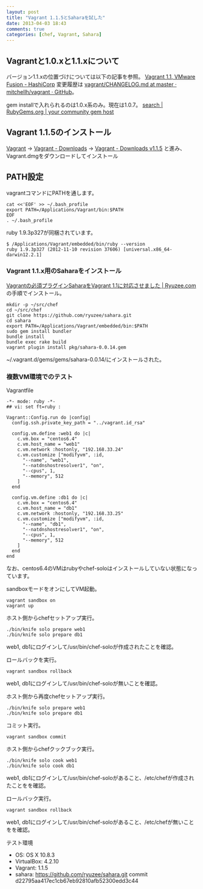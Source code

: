 ```yaml
---
layout: post
title: "Vagrant 1.1.5とSaharaを試した"
date: 2013-04-03 18:43
comments: true
categories: [chef, Vagrant, Sahara]
---
```

## Vagrantと1.0.xと1.1.xについて

バージョン1.1.xの位置づけについては以下の記事を参照。
[Vagrant 1.1, VMware Fusion - HashiCorp](http://www.hashicorp.com/blog/vagrant-1-1-and-vmware.html)
変更履歴は [vagrant/CHANGELOG.md at master · mitchellh/vagrant · GitHub](https://github.com/mitchellh/vagrant/blob/master/CHANGELOG.md)。

gem installで入れられるのは1.0.x系のみ。現在は1.0.7。
[search | RubyGems.org | your community gem host](http://rubygems.org/search?utf8=%E2%9C%93&query=vagrant)

## Vagrant 1.1.5のインストール
[Vagrant](http://www.vagrantup.com/)
→ [Vagrant - Downloads](http://downloads.vagrantup.com/)
→ [Vagrant - Downloads v1.1.5](http://downloads.vagrantup.com/tags/v1.1.5)
と進み、Vagrant.dmgをダウンロードしてインストール


## PATH設定

vagrantコマンドにPATHを通します。

```
cat <<'EOF' >> ~/.bash_profile
export PATH=/Applications/Vagrant/bin:$PATH
EOF
. ~/.bash_profile
```

ruby 1.9.3p327が同梱されています。

```
$ /Applications/Vagrant/embedded/bin/ruby --version
ruby 1.9.3p327 (2012-11-10 revision 37606) [universal.x86_64-darwin12.2.1]
```

### Vagrant 1.1.x用のSaharaをインストール

[Vagrantの必須プラグインSaharaをVagrant 1.1に対応させました | Ryuzee.com](http://www.ryuzee.com/contents/blog/6555)の手順でインストール。

```
mkdir -p ~/src/chef
cd ~/src/chef
git clone https://github.com/ryuzee/sahara.git
cd sahara
export PATH=/Applications/Vagrant/embedded/bin:$PATH
sudo gem install bundler
bundle install
bundle exec rake build
vagrant plugin install pkg/sahara-0.0.14.gem
```

~/.vagrant.d/gems/gems/sahara-0.0.14/にインストールされた。


### 複数VM環境でのテスト

Vagrantfile 
```
-*- mode: ruby -*-
## vi: set ft=ruby :

Vagrant::Config.run do |config|
  config.ssh.private_key_path = "../vagrant.id_rsa"

  config.vm.define :web1 do |c|
    c.vm.box = "centos6.4"
    c.vm.host_name = "web1"
    c.vm.network :hostonly, "192.168.33.24"
    c.vm.customize ["modifyvm", :id,
      "--name", "web1",
      "--natdnshostresolver1", "on",
      "--cpus", 1,
      "--memory", 512
    ]
  end

  config.vm.define :db1 do |c|
    c.vm.box = "centos6.4"
    c.vm.host_name = "db1"
    c.vm.network :hostonly, "192.168.33.25"
    c.vm.customize ["modifyvm", :id,
      "--name", "db1",
      "--natdnshostresolver1", "on",
      "--cpus", 1,
      "--memory", 512
    ]
  end
end
```

なお、centos6.4のVMはrubyやchef-soloはインストールしていない状態になっています。


sandboxモードをオンにしてVM起動。

```
vagrant sandbox on
vagrant up
```

ホスト側からchefセットアップ実行。

```
./bin/knife solo prepare web1
./bin/knife solo prepare db1
```

web1, db1にログインして/usr/bin/chef-soloが作成されたことを確認。

ロールバックを実行。

```
vagrant sandbox rollback
```

web1, db1にログインして/usr/bin/chef-soloが無いことを確認。

ホスト側から再度chefセットアップ実行。

```
./bin/knife solo prepare web1
./bin/knife solo prepare db1
```

コミット実行。

```
vagrant sandbox commit
```

ホスト側からchefクックブック実行。

```
./bin/knife solo cook web1
./bin/knife solo cook db1
```

web1, db1にログインして/usr/bin/chef-soloがあること、/etc/chefが作成されたことをを確認。


ロールバック実行。

```
vagrant sandbox rollback
```

web1, db1にログインして/usr/bin/chef-soloがあること、/etc/chefが無いことをを確認。

テスト環境

* OS: OS X 10.8.3
* VirtualBox: 4.2.10
* Vagrant: 1.1.5
* sahara: https://github.com/ryuzee/sahara.git commit d22795aa417ec1cb67eb92810afb52300edd3c44
